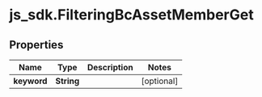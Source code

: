 # js_sdk.FilteringBcAssetMemberGet

## Properties
Name | Type | Description | Notes
------------ | ------------- | ------------- | -------------
**keyword** | **String** |  | [optional] 
